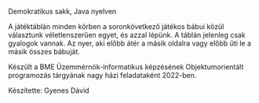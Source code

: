 Demokratikus sakk, Java nyelven

A játéktáblán minden körben a soronkövetkező játékos bábui közül választunk véletlenszerűen egyet, és azzal lépünk. A táblán jelenleg csak gyalogok vannak. Az nyer, aki előbb átér a másik oldalra vagy előbb üti le a másik összes bábuját.

Készült a BME Üzemmérnök-informatikus képzésének Objektumorientált programozás tárgyának nagy házi feladataként 2022-ben.

Készítette: Gyenes Dávid
